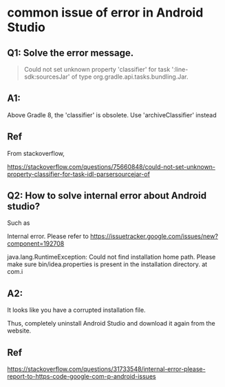 # common issue of error in Android Studio
## Q1: Solve the error message.
> Could not set unknown property 'classifier' for task ':line-sdk:sourcesJar' of type org.gradle.api.tasks.bundling.Jar.
## A1:
Above Gradle 8, the 'classifier' is obsolete. Use 'archiveClassifier' instead

## Ref
From stackoverflow,

https://stackoverflow.com/questions/75660848/could-not-set-unknown-property-classifier-for-task-idl-parsersourcejar-of

## Q2: How to solve internal error about Android studio?
Such as 

Internal error. Please refer to https://issuetracker.google.com/issues/new?component=192708  

java.lang.RuntimeException: Could not find installation home path. Please make sure bin/idea.properties is present in the installation directory.     at com.i

## A2:
It looks like you have a corrupted installation file.

Thus, completely uninstall Android Studio and download it again from the website.

## Ref
https://stackoverflow.com/questions/31733548/internal-error-please-report-to-https-code-google-com-p-android-issues

